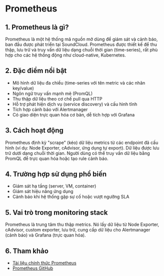 # Prometheus

## 1. Prometheus là gì?
Prometheus là một hệ thống mã nguồn mở dùng để giám sát và cảnh báo, ban đầu được phát triển tại SoundCloud. Prometheus được thiết kế để thu thập, lưu trữ và truy vấn dữ liệu dạng chuỗi thời gian (time-series), rất phù hợp cho các hệ thống động như cloud-native, Kubernetes.

## 2. Đặc điểm nổi bật
- Mô hình dữ liệu đa chiều (time-series với tên metric và các nhãn key/value)
- Ngôn ngữ truy vấn mạnh mẽ (PromQL)
- Thu thập dữ liệu theo cơ chế pull qua HTTP
- Hỗ trợ phát hiện dịch vụ (service discovery) và cấu hình tĩnh
- Tích hợp cảnh báo với Alertmanager
- Có giao diện trực quan hóa cơ bản, dễ tích hợp với Grafana

## 3. Cách hoạt động
Prometheus định kỳ "scrape" (kéo) dữ liệu metrics từ các endpoint đã cấu hình (ví dụ: Node Exporter, cAdvisor, ứng dụng tự export). Dữ liệu được lưu trữ dưới dạng chuỗi thời gian. Người dùng có thể truy vấn dữ liệu bằng PromQL để trực quan hóa hoặc tạo rule cảnh báo.

## 4. Trường hợp sử dụng phổ biến
- Giám sát hạ tầng (server, VM, container)
- Giám sát hiệu năng ứng dụng
- Cảnh báo khi hệ thống gặp sự cố hoặc vượt ngưỡng SLA

## 5. Vai trò trong monitoring stack
Prometheus là trung tâm thu thập metrics. Nó lấy dữ liệu từ Node Exporter, cAdvisor, custom exporter, lưu trữ, cung cấp dữ liệu cho Alertmanager (cảnh báo) và Grafana (trực quan hóa).

## 6. Tham khảo
- [Tài liệu chính thức Prometheus](https://prometheus.io/docs/introduction/overview/)
- [Prometheus GitHub](https://github.com/prometheus/prometheus) 
